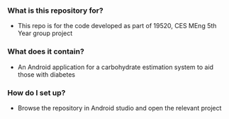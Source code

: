 ### What is this repository for? ###

* This repo is for the code developed as part of 19520, CES MEng 5th Year group project

### What does it contain? ###

* An Android application for a carbohydrate estimation system to aid those with diabetes

### How do I set up? ###

* Browse the repository in Android studio and open the relevant project
